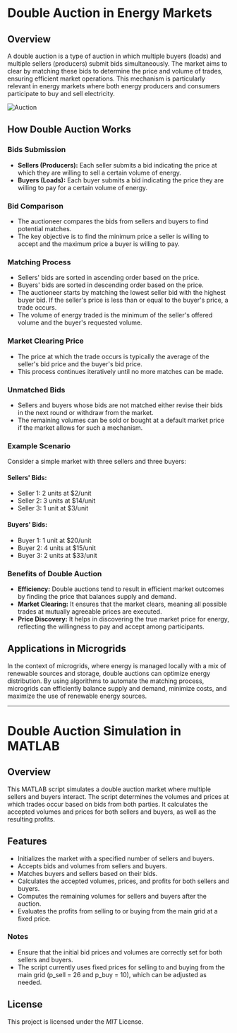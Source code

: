 # Double Auction in Energy Markets

## Overview

A double auction is a type of auction in which multiple buyers (loads) and multiple sellers (producers) submit bids simultaneously. The market aims to clear by matching these bids to determine the price and volume of trades, ensuring efficient market operations. This mechanism is particularly relevant in energy markets where both energy producers and consumers participate to buy and sell electricity.

![Auction](https://github.com/ParisaMohammadi9094/Double-Auction-Code/assets/18152407/a37ff45f-097b-4bf9-a5d9-6b183a7bd1b0)

## How Double Auction Works

### Bids Submission


- **Sellers (Producers):** Each seller submits a bid indicating the price at which they are willing to sell a certain volume of energy.
- **Buyers (Loads):** Each buyer submits a bid indicating the price they are willing to pay for a certain volume of energy.

### Bid Comparison

- The auctioneer compares the bids from sellers and buyers to find potential matches.
- The key objective is to find the minimum price a seller is willing to accept and the maximum price a buyer is willing to pay.

### Matching Process

- Sellers' bids are sorted in ascending order based on the price.
- Buyers' bids are sorted in descending order based on the price.
- The auctioneer starts by matching the lowest seller bid with the highest buyer bid. If the seller's price is less than or equal to the buyer's price, a trade occurs.
- The volume of energy traded is the minimum of the seller's offered volume and the buyer's requested volume.

### Market Clearing Price

- The price at which the trade occurs is typically the average of the seller's bid price and the buyer's bid price.
- This process continues iteratively until no more matches can be made.

### Unmatched Bids

- Sellers and buyers whose bids are not matched either revise their bids in the next round or withdraw from the market.
- The remaining volumes can be sold or bought at a default market price if the market allows for such a mechanism.

### Example Scenario

Consider a simple market with three sellers and three buyers:
#### Sellers' Bids:
- Seller 1: 2 units at $2/unit
- Seller 2: 3 units at $14/unit
- Seller 3: 1 unit at $3/unit

#### Buyers' Bids:
- Buyer 1: 1 unit at $20/unit
- Buyer 2: 4 units at $15/unit
- Buyer 3: 2 units at $33/unit

### Benefits of Double Auction

- **Efficiency:** Double auctions tend to result in efficient market outcomes by finding the price that balances supply and demand.
- **Market Clearing:** It ensures that the market clears, meaning all possible trades at mutually agreeable prices are executed.
- **Price Discovery:** It helps in discovering the true market price for energy, reflecting the willingness to pay and accept among participants.

## Applications in Microgrids

In the context of microgrids, where energy is managed locally with a mix of renewable sources and storage, double auctions can optimize energy distribution. By using algorithms to automate the matching process, microgrids can efficiently balance supply and demand, minimize costs, and maximize the use of renewable energy sources.

---

# Double Auction Simulation in MATLAB

## Overview

This MATLAB script simulates a double auction market where multiple sellers and buyers interact. The script determines the volumes and prices at which trades occur based on bids from both parties. It calculates the accepted volumes and prices for both sellers and buyers, as well as the resulting profits.

## Features

- Initializes the market with a specified number of sellers and buyers.
- Accepts bids and volumes from sellers and buyers.
- Matches buyers and sellers based on their bids.
- Calculates the accepted volumes, prices, and profits for both sellers and buyers.
- Computes the remaining volumes for sellers and buyers after the auction.
- Evaluates the profits from selling to or buying from the main grid at a fixed price.

### Notes

- Ensure that the initial bid prices and volumes are correctly set for both sellers and buyers.
- The script currently uses fixed prices for selling to and buying from the main grid (p_sell = 26 and p_buy = 10), which can be adjusted as needed.

## License

This project is licensed under the _MIT_ License.

